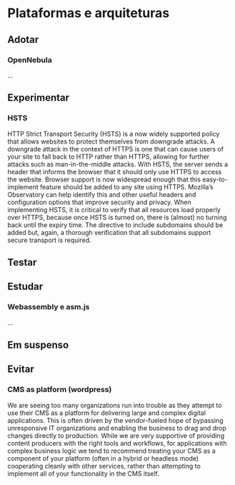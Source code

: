 Plataformas e arquiteturas
==========================

Adotar
------

### OpenNebula

...


Experimentar
------------

### HSTS

HTTP Strict Transport Security (HSTS) is a now widely supported policy that allows websites to protect themselves from downgrade attacks. A downgrade attack in the context of HTTPS is one that can cause users of your site to fall back to HTTP rather than HTTPS, allowing for further attacks such as man-in-the-middle attacks. With HSTS, the server sends a header that informs the browser that it should only use HTTPS to access the website. Browser support is now widespread enough that this easy-to-implement feature should be added to any site using HTTPS. Mozilla’s Observatory can help identify this and other useful headers and configuration options that improve security and privacy. When implementing HSTS, it is critical to verify that all resources load properly over HTTPS, because once HSTS is turned on, there is (almost) no turning back until the expiry time. The directive to include subdomains should be added but, again, a thorough verification that all subdomains support secure transport is required.


Testar
------


Estudar
-------

### Webassembly e asm.js

...


Em suspenso
-----------


Evitar
------

### CMS as platform (wordpress)

We are seeing too many organizations run into trouble as they attempt to use their CMS as a platform for delivering large and complex digital applications. This is often driven by the vendor-fueled hope of bypassing unresponsive IT organizations and enabling the business to drag and drop changes directly to production. While we are very supportive of providing content producers with the right tools and workflows, for applications with complex business logic we tend to recommend treating your CMS as a component of your platform (often in a hybrid or headless mode) cooperating cleanly with other services, rather than attempting to implement all of your functionality in the CMS itself.
